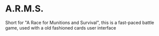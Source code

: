 # A.R.M.S.
Short for "A Race for Munitions and Survival", this is a fast-paced battle game, used with a old fashioned cards user interface
